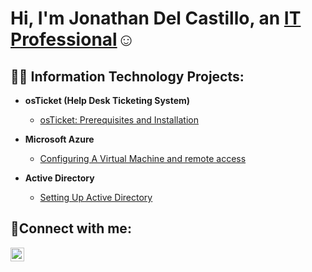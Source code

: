 <h1>Hi, I'm Jonathan Del Castillo, an <a href="https://linkedin.com/in/jonathan">IT Professional</a>☺</h1>

<h2>👨‍💻 Information Technology Projects:</h2>

- <b>osTicket (Help Desk Ticketing System)</b>
  - [osTicket: Prerequisites and Installation](https://github.com/JonathandelcastilloIT/osticket-prereqs)

- <b>Microsoft Azure</b>
  - [Configuring A Virtual Machine and remote access ](https://github.com/JonathandelcastilloIT/configure-vm)

 - <b>Active Directory</b>
   - [Setting Up Active Directory](https://github.com/JonathandelcastilloIT/Active-Directory)

<h2>🤳Connect with me:</h2>

[<img align="left" alt="Josh | LinkedIn" width="22px" src="https://cdn.jsdelivr.net/npm/simple-icons@v3/icons/linkedin.svg" />][linkedin]

[linkedin]: https://linkedin.com/in/jonathan
